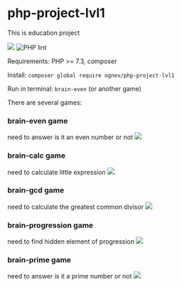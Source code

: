 # php-project-lvl1
This is education project

<a href="https://codeclimate.com/github/0gnev/php-project-lvl1/maintainability"><img 
src="https://api.codeclimate.com/v1/badges/93ff1e3d74b67fd9ce92/maintainability" /></a>
![PHP lint](https://github.com/0gnev/php-project-lvl1/workflows/PHP%20lint/badge.svg)

Requirements: PHP >= 7.3, composer

Install:
`composer global require ognev/php-project-lvl1`

Run in terminal: `brain-even` (or another game)

There are several games:

### brain-even game

need to answer is it an even number or not
<a href="https://asciinema.org/a/eZavz5V2z8p1Ne7Ovf8BY1Q5s" target="_blank"><img src="https://asciinema.org/a/eZavz5V2z8p1Ne7Ovf8BY1Q5s.svg" /></a>

### brain-calc game

need to calculate little expression
<a href="https://asciinema.org/a/9qnBRpLBke8Os9X4Je2pvbbXE" target="_blank"><img src="https://asciinema.org/a/9qnBRpLBke8Os9X4Je2pvbbXE.svg" /></a>

### brain-gcd game

need to calculate the greatest common divisor
<a href="https://asciinema.org/a/BJjVx7CapyoGQf66q89JVtuwZ" target="_blank"><img src="https://asciinema.org/a/BJjVx7CapyoGQf66q89JVtuwZ.svg" /></a>

### brain-progression game

need to find hidden element of progression
<a href="https://asciinema.org/a/uxWNsQ0mu1XL2bONfoWHGaNZ5" target="_blank"><img src="https://asciinema.org/a/uxWNsQ0mu1XL2bONfoWHGaNZ5.svg" /></a>

### brain-prime game

need to answer is it a prime number or not
<a href="https://asciinema.org/a/SkrWi3JcTg9DDDruPlLqJB6Zt" target="_blank"><img src="https://asciinema.org/a/SkrWi3JcTg9DDDruPlLqJB6Zt.svg" /></a>
